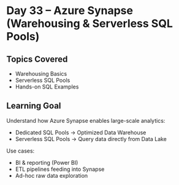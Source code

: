 # Day 33 – Azure Synapse (Warehousing & Serverless SQL Pools)

## Topics Covered
- Warehousing Basics
- Serverless SQL Pools
- Hands-on SQL Examples

## Learning Goal
Understand how Azure Synapse enables large-scale analytics:
- Dedicated SQL Pools → Optimized Data Warehouse
- Serverless SQL Pools → Query data directly from Data Lake

Use cases:
- BI & reporting (Power BI)
- ETL pipelines feeding into Synapse
- Ad-hoc raw data exploration
